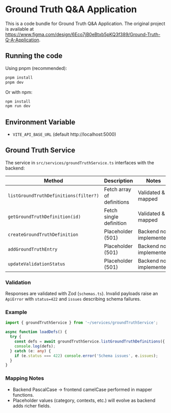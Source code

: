 
  # Ground Truth Q&A Application

  This is a code bundle for Ground Truth Q&A Application. The original project is available at https://www.figma.com/design/6Eco7jB0eBtxb5pKQ3f389/Ground-Truth-Q-A-Application.

  ## Running the code

  Using pnpm (recommended):

  ```sh
  pnpm install
  pnpm dev
  ```

  Or with npm:

  ```sh
  npm install
  npm run dev
  ```

  ## Environment Variable
  - `VITE_API_BASE_URL` (default http://localhost:5000)

  ## Ground Truth Service
  The service in `src/services/groundTruthService.ts` interfaces with the backend:

  | Method | Description | Notes |
  | ------ | ----------- | ----- |
  | `listGroundTruthDefinitions(filter?)` | Fetch array of definitions | Validated & mapped |
  | `getGroundTruthDefinition(id)` | Fetch single definition | Validated & mapped |
  | `createGroundTruthDefinition` | Placeholder (501) | Backend not implemented |
  | `addGroundTruthEntry` | Placeholder (501) | Backend not implemented |
  | `updateValidationStatus` | Placeholder (501) | Backend not implemented |

  ### Validation
  Responses are validated with Zod (`schemas.ts`). Invalid payloads raise an `ApiError` with `status=422` and `issues` describing schema failures.

  ### Example
  ```ts
  import { groundTruthService } from '~/services/groundTruthService';

  async function loadDefs() {
    try {
      const defs = await groundTruthService.listGroundTruthDefinitions({ validationStatus: 'validated' });
      console.log(defs);
    } catch (e: any) {
      if (e.status === 422) console.error('Schema issues', e.issues);
    }
  }
  ```

  ### Mapping Notes
  - Backend PascalCase -> frontend camelCase performed in mapper functions.
  - Placeholder values (category, contexts, etc.) will evolve as backend adds richer fields.
